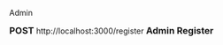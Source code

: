 <span>Admin</span>

<style>
  .inline-h3 {
    display: inline;
    font-size: 1.17em; /* typical h3 size */
    font-weight: bold;
    margin: 0;
  }
</style>

<span>
  <span class="inline-h3">POST</span>
  http://localhost:3000/register
  <span class="inline-h3">Admin Register</span>
</span>


